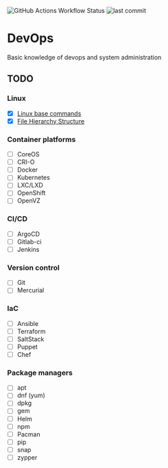 ![GitHub Actions Workflow Status](https://img.shields.io/github/actions/workflow/status/mckenzza/devops/latex.yml?label=Build%20PDF%20document&logo=github&style=flat-square)
![last commit](https://img.shields.io/github/last-commit/mckenzza/devops.svg?style=flat-square)

# DevOps

Basic knowledge of devops and system administration

## TODO

### Linux

- [x] [Linux base commands](/linux/Commands.md)
- [x] [File Hierarchy Structure](/linux/FHS.md)

### Container platforms

- [ ] CoreOS
- [ ] CRI-O
- [ ] Docker
- [ ] Kubernetes
- [ ] LXC/LXD
- [ ] OpenShift
- [ ] OpenVZ

### CI/CD

- [ ] ArgoCD
- [ ] Gitlab-ci
- [ ] Jenkins

### Version control

- [ ] Git
- [ ] Mercurial

### IaC

- [ ] Ansible
- [ ] Terraform
- [ ] SaltStack
- [ ] Puppet
- [ ] Chef

### Package managers

- [ ] apt
- [ ] dnf (yum)
- [ ] dpkg
- [ ] gem
- [ ] Helm
- [ ] npm
- [ ] Pacman
- [ ] pip
- [ ] snap
- [ ] zypper
